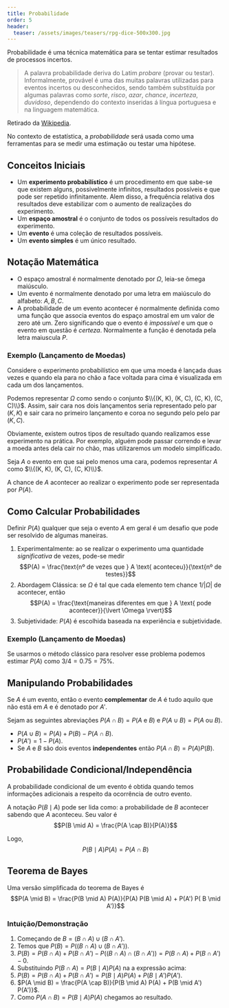 ```yaml
---
title: Probabilidade
order: 5
header:
  teaser: /assets/images/teasers/rpg-dice-500x300.jpg
---
```

Probabilidade é uma técnica matemática para se tentar estimar resultados de processos incertos.

> A palavra probabilidade deriva do Latim *probare* (provar ou testar).
> Informalmente, provável é uma das muitas palavras utilizadas para eventos incertos ou desconhecidos, sendo também substituída por algumas palavras como *sorte*, *risco*, *azar*, *chance*, *incerteza*, *duvidoso*, dependendo do contexto inseridas á língua portuguesa e na linguagem matemática.

Retirado da [Wikipedia](https://pt.wikipedia.org/wiki/Probabilidade).

No contexto de estatística, a *probabilidade* será usada como uma ferramentas para se medir uma estimação ou testar uma hipótese.

## Conceitos Iniciais

- Um **experimento probabilístico** é um procedimento em que sabe-se que existem alguns, possivelmente infinitos, resultados possíveis e que pode ser repetido infinitamente.
  Alem disso, a frequência relativa dos resultados deve estabilizar com o aumento de realizações do experimento.
- Um **espaço amostral** é o conjunto de todos os possíveis resultados do experimento.
- Um **evento** é uma coleção de resultados possíveis.
- Um **evento simples** é um único resultado.

## Notação Matemática

- O espaço amostral é normalmente denotado por $\Omega$, leia-se ômega maiúsculo.
- Um evento é normalmente denotado por uma letra em maiúsculo do alfabeto: $A, B, C$.
- A probabilidade de um evento acontecer é normalmente definida como uma função que associa eventos do espaço amostral em um valor de zero até um.
  Zero significando que o evento é *impossível* e um que o evento em questão é *certeza*.
  Normalmente a função é denotada pela letra maiuscula $P$.

### Exemplo (Lançamento de Moedas)

Considere o experimento probabilístico em que uma moeda é lançada duas vezes e quando ela para no chão a face voltada para cima é visualizada em cada um dos lançamentos.

Podemos representar $\Omega$ como sendo o conjunto $\\{(K, K), (K, C), (C, K), (C, C)\\}$.
Assim, sair cara nos dois lançamentos seria representado pelo par $(K, K)$ e sair cara no primeiro lançamento e coroa no segundo pelo pelo par $(K, C)$.

Obviamente, existem outros tipos de resultado quando realizamos esse experimento na prática.
Por exemplo, alguém pode passar correndo e levar a moeda antes dela cair no chão, mas utilizaremos um modelo simplificado.

Seja $A$ o evento em que sai pelo menos uma cara, podemos representar $A$ como $\\{(K, K), (K, C), (C, K)\\}$.

A chance de $A$ acontecer ao realizar o experimento pode ser representada por $P(A)$.

## Como Calcular Probabilidades

Definir $P(A)$ qualquer que seja o evento $A$ em geral é um desafio que pode ser resolvido de algumas maneiras.

1. Experimentalmente: ao se realizar o experimento uma quantidade *significativa* de vezes, pode-se medir
   $$P(A) = \frac{\text{nº de vezes que } A \text{ aconteceu}}{\text{nº de testes}}$$
2. Abordagem Clássica: se $\Omega$ é tal que cada elemento tem chance $1/\lvert \Omega \rvert$ de acontecer, então 
   $$P(A) = \frac{\text{maneiras diferentes em que } A \text{ pode acontecer}}{\lvert \Omega \rvert}$$
3. Subjetividade: $P(A)$ é escolhida baseada na experiência e subjetividade.

### Exemplo (Lançamento de Moedas)

Se usarmos o método clássico para resolver esse problema podemos estimar $P(A)$ como $3/4 = 0.75 = 75\%$.

## Manipulando Probabilidades

Se $A$ é um evento, então o evento **complementar** de $A$ é tudo aquilo que não está em $A$ e é denotado por $A'$.

Sejam as seguintes abreviações $P(A \cap B) = P(A \text{ e } B)$ e $P(A \cup B) = P(A \text{ ou } B)$.

- $P(A \cup B) = P(A) + P(B) - P(A \cap B)$.
- $P(A') = 1 - P(A)$.
- Se $A$ e $B$ são dois eventos **independentes** então $P(A \cap B) = P(A) P(B)$.

## Probabilidade Condicional/Independência

A probabilidade condicional de um evento é obtida quando temos informações adicionais a respeito da ocorrência de outro evento.

A notação $P(B \mid A)$ pode ser lida como: a probabilidade de $B$ acontecer sabendo que $A$ aconteceu.
Seu valor é
$$P(B \mid A) = \frac{P(A \cap B)}{P(A)}$$

Logo,
$$P(B \mid A) P(A) = P(A \cap B)$$

## Teorema de Bayes

Uma versão simplificada do teorema de Bayes é
$$P(A \mid B) = \frac{P(B \mid A) P(A)}{P(A) P(B \mid A) + P(A') P( B \mid A')}$$

### Intuição/Demonstração

1. Começando de $B = (B \cap A) \cup (B \cap A')$.
2. Temos que $P(B) = P((B \cap A) \cup (B \cap A'))$.
3. $P(B) = P(B \cap A) + P(B \cap A') - P((B \cap A) \cap (B \cap A')) = P(B \cap A) + P(B \cap A') - 0$.
4. Substituindo $P(B \cap A) = P(B \mid A) P(A)$ na a expressão acima:
5. $P(B) = P(B \cap A) + P(B \cap A') = P(B \mid A) P(A) + P(B \mid A') P(A')$.
6. $P(A \mid B) = \frac{P(A \cap B)}{P(B \mid A) P(A) + P(B \mid A') P(A')}$.
7. Como $P(A \cap B) = P(B \mid A) P(A)$ chegamos ao resultado.

